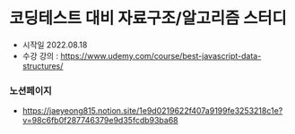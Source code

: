 # 코딩테스트 대비 자료구조/알고리즘 스터디
- 시작일 2022.08.18
- 수강 강의 : https://www.udemy.com/course/best-javascript-data-structures/
### 노션페이지
  - https://jaeyeong815.notion.site/1e9d0219622f407a9199fe3253218c1e?v=98c6fb0f287746379e9d35fcdb93ba68
